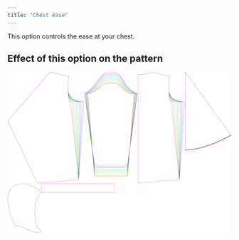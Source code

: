 ```yaml
---
title: "Chest ease"
---
```


This option controls the ease at your chest.

## Effect of this option on the pattern

![This image shows the effect of this option by superimposing several variants that have a different value for this option](yuri_chestease_sample.svg "Effect of this option on the pattern")

